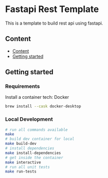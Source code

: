 # Fastapi Rest Template

This is a template to build rest api using fastapi.

## Content

- [Content](#content)
- [Getting started](#getting-started)

## Getting started

### Requirements

Install a container tech: Docker

```bash
brew install --cask docker-desktop
```

### Local Development

```bash
# run all commands available
make
# build dev container for local
make build-dev
# install dependencies
make install-dependencies
# get inside the container
make interactive
# run all unit tests
make run-tests
```
